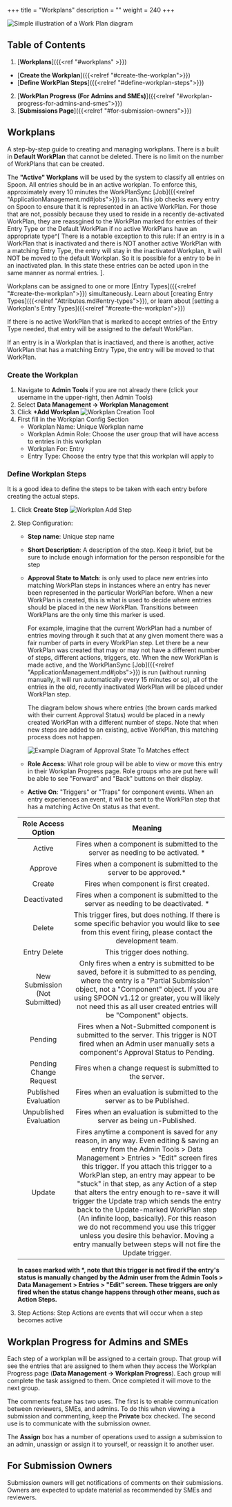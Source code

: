 +++
title = "Workplans"
description = ""
weight = 240
+++

![Simple illustration of a Work Plan diagram](/images/AppAdmin/Workplans/summarypic.png)

## Table of Contents

1. [**Workplans**]({{<ref "#workplans" >}})
  * [**Create the Workplan**]({{<relref "#create-the-workplan">}})
  * [**Define WorkPlan Steps**]({{<relref "#define-workplan-steps">}})
2. [**WorkPlan Progress (For Admins and SMEs)**]({{<relref "#workplan-progress-for-admins-and-smes">}})
3. [**Submissions Page**]({{<relref "#for-submission-owners">}})

## Workplans

A step-by-step guide to creating and managing workplans. There is a built in __Default WorkPlan__ that cannot be deleted. There is no limit on the number of WorkPlans that can be created.

 The __"Active" Workplans__ will be used by the system to classify all entries on Spoon.
  All entries should be in an active workplan. To enforce this, approximately every 10 minutes the WorkPlanSync [Job]({{<relref "ApplicationManagement.md#jobs">}}) is ran.
  This job checks every entry on Spoon to ensure that it is represented in an active WorkPlan. For those that are not,
  possibly because they used to reside in a recently de-activated WorkPlan, they are reassgined to the WorkPlan marked
  for entries of their Entry Type or the Default WorkPlan if no active WorkPlans have an appropriate type^[ There is a
  notable exception to this rule: If an entry is in a WorkPlan that is inactivated and there is NOT another active
  WorkPlan with a matching Entry Type, the entry will stay in the inactivated Workplan, it will NOT be moved to the
  default Workplan. So it is possible for a entry to be in an inactivated plan. In this state these entries can be
  acted upon in the same manner as normal entries. ].

  Workplans can be assigned to one or more [Entry Types]({{<relref "#create-the-workplan">}})
  simultaneously. Learn about [creating Entry Types]({{<relref "Attributes.md#entry-types">}}), or learn about [setting
  a Workplan's Entry Types]({{<relref "#create-the-workplan">}})

  If there is no active WorkPlan that is marked to accept entries of the Entry Type needed, that entry will be
  assigned to the default WorkPlan.

  If an entry is in a Workplan that is inactiaved, and there is another, active WorkPlan that has a matching Entry Type,
  the entry will be moved to that WorkPlan.

### Create the Workplan

1. Navigate to __Admin Tools__ if you are not already there (click your username in the upper-right, then Admin Tools)
2. Select __Data Management &rarr; Workplan Management__
3. Click __+Add Workplan__ ![Workplan Creation Tool](/images/AppAdmin/AddWorkplan.JPG)
4. First fill in the Workplan Config Section
    * Workplan Name: Unique Workplan name
    * Workplan Admin Role: Choose the user group that will have access to entries in this workplan
    * Workplan For: Entry
    * Entry Type: Choose the entry type that this workplan will apply to

###  Define Workplan Steps

It is a good idea to define the steps to be taken with each entry before creating the actual steps.

1. Click __Create Step__ ![Workplan Add Step](/images/AppAdmin/WorkplanCreateStep.JPG)
1. Step Configuration:
    * **Step name**: Unique step name
    * **Short Description**: A description of the step. Keep it brief, but be sure to include enough information for the person responsible for the step
    * **Approval State to Match**: is only used to place new entries into matching WorkPlan steps in instances where an entry has never been represented in
        the particular WorkPlan before. When a new WorkPlan is created, this is what is used to decide where entries should be placed in the new WorkPlan.
        Transitions between WorkPlans are the only time this marker is used.

        For example, imagine that the current WorkPlan had a number of entries moving through it such that at any given moment there was a fair number
        of parts in every WorkPlan step. Let there be a new WorkPlan was created that may or may not have a different number of steps, different actions,
        triggers, etc. When the new WorkPlan is made active, and the WorkPlanSync [Job]({{<relref "ApplicationManagement.md#jobs">}}) is run (without running manually, it will run automatically every
        15 minutes or so), all of the entries in the old, recently inactivated WorkPlan will be placed under WorkPlan step.

        The diagram below shows where entries (the brown cards marked with their current Approval Status) would be placed in a newly created
        WorkPlan with a different number of steps. Note that when new steps are added to an existing, active WorkPlan, this matching process
        does not happen.

        ![Example Diagram of Approval State To Matches effect](/images/AppAdmin/Workplans/approvaltomatch.png)

    * **Role Access**: What role group will be able to view or move this entry in their Workplan Progress page. Role groups who are put here will be able to see "Forward" and "Back" buttons on their display.
    * **Active On**: "Triggers" or "Traps" for component events. When an entry experiences an event, it will be sent to the WorkPlan step that has a matching Active On status as that event.

    |      Role Access Option        |                                                                                                                                                                                                                                                     Meaning                                                                                                                                                                                                                                                     |
    |:------------------------------:|:---------------------------------------------------------------------------------------------------------------------------------------------------------------------------------------------------------------------------------------------------------------------------------------------------------------------------------------------------------------------------------------------------------------------------------------------------------------------------------------------------------------:|
    | Active                         | Fires when a component is submitted to the server as needing to  be activated. *                                                                                                                                                                                                                                                                                                                                                                                                                                |
    | Approve                        | Fires when a component is submitted to the server to be approved.*                                                                                                                                                                                                                                                                                                                                                                                                                                              |
    | Create                         | Fires when component is first created.                                                                                                                                                                                                                                                                                                                                                                                                                                                                          |
    | Deactivated                    | Fires when a component is submitted to the server as needing to be  deactivated. *                                                                                                                                                                                                                                                                                                                                                                                                                              |
    | Delete                         | This trigger fires, but does nothing. If there is some specific behavior  you would like to see from this event firing, please contact the  development team.                                                                                                                                                                                                                                                                                                                                                   |
    | Entry Delete                   | This trigger does nothing.                                                                                                                                                                                                                                                                                                                                                                                                                                                                                      |
    | New Submission (Not Submitted) | Only fires when a entry is submitted to be saved, before it is submitted to as pending, where the entry is a "Partial Submission" object, not a "Component"  object. If you are using SPOON v1.12 or greater, you will likely not need this as all user created entries will be "Component" objects.                                                                                                                                                                                                                    |
    | Pending                        | Fires when a Not-Submitted component is submitted to the server. This trigger is NOT fired when an Admin user manually sets a component's Approval Status to Pending.                                                                                                                                                                                                                                                                                                                                           |
    | Pending Change Request         | Fires when a change request is submitted to the server.                                                                                                                                                                                                                                                                                                                                                                                                                                                         |
    | Published Evaluation           | Fires when an evaluation is submitted to the server as to be Published.                                                                                                                                                                                                                                                                                                                                                                                                                                         |
    | Unpublished Evaluation         | Fires when an evaluation is submitted to the server as being un-Published.                                                                                                                                                                                                                                                                                                                                                                                                                                      |
    | Update                         | Fires anytime a component is saved for any reason, in any way. Even editing & saving an entry from the Admin Tools > Data Management > Entries > "Edit" screen fires this trigger. If you attach this trigger to a WorkPlan step, an entry may appear to be "stuck" in that step, as any Action of a step that alters the entry enough to re-save it will trigger the Update trap which sends the entry back to the Update-marked WorkPlan step (An infinite loop, basically). For this reason we do not recommend you use this trigger unless you desire this behavior. Moving a entry manually between steps will not fire the Update trigger.  |
    __In cases marked with *, note that this trigger is not fired if the entry's status is manually changed by the Admin user from the Admin Tools >
    Data Management > Entries > "Edit" screen. These triggers are only fired when the status change happens through other means, such as Action Steps.__

3. Step Actions: Step Actions are events that will occur when a step becomes active

## Workplan Progress for Admins and SMEs

Each step of a workplan will be assigned to a certain group. That group will see the entries that are assigned to them when they access the Workplan Progress page
(__Data Management &rarr; Workplan Progress__). Each group will complete the task assigned to them. Once completed it will move to the next group.

The comments feature has two uses. The first is to enable communication between reviewers, SMEs, and admins. To do this when viewing a submission and commenting, keep the __Private__ box checked.
 The second use is to communicate with the submission owner.

The __Assign__ box has a number of operations used to assign a submission to an admin, unassign or assign it to yourself, or reassign it to another user.

## For Submission Owners

Submission owners will get notifications of comments on their submissions. Owners are expected to update material as recommended by SMEs and reviewers.
